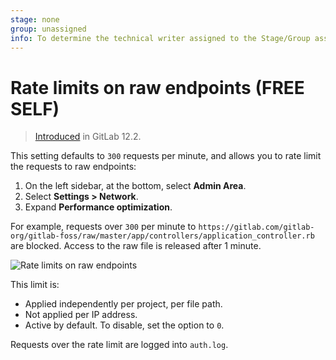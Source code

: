 ```yaml
---
stage: none
group: unassigned
info: To determine the technical writer assigned to the Stage/Group associated with this page, see https://handbook.gitlab.com/handbook/product/ux/technical-writing/#assignments
---
```


# Rate limits on raw endpoints **(FREE SELF)**

> [Introduced](https://gitlab.com/gitlab-org/gitlab-foss/-/merge_requests/30635) in GitLab 12.2.

This setting defaults to `300` requests per minute, and allows you to rate limit the requests to raw endpoints:

1. On the left sidebar, at the bottom, select **Admin Area**.
1. Select **Settings > Network**.
1. Expand **Performance optimization**.

For example, requests over `300` per minute to `https://gitlab.com/gitlab-org/gitlab-foss/raw/master/app/controllers/application_controller.rb` are blocked. Access to the raw file is released after 1 minute.

![Rate limits on raw endpoints](img/rate_limits_on_raw_endpoints.png)

This limit is:

- Applied independently per project, per file path.
- Not applied per IP address.
- Active by default. To disable, set the option to `0`.

Requests over the rate limit are logged into `auth.log`.
